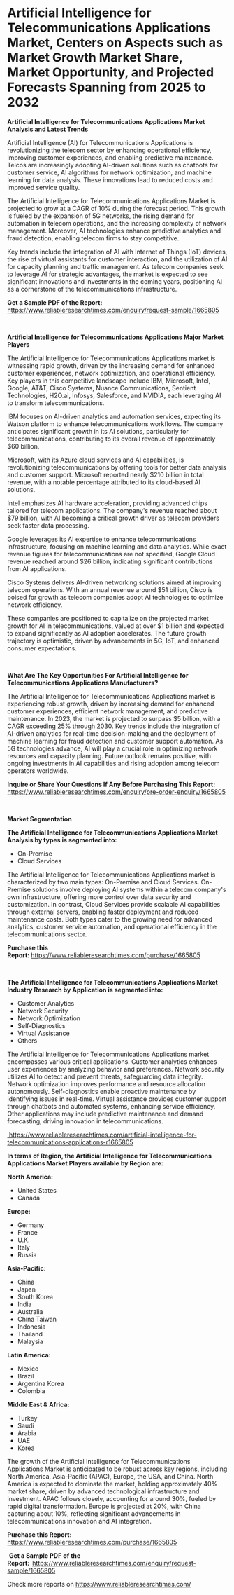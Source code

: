 <p><h1>Artificial Intelligence for Telecommunications Applications Market, Centers on Aspects such as Market Growth Market Share, Market Opportunity, and Projected Forecasts Spanning from 2025 to 2032</h1></p><p><strong>Artificial Intelligence for Telecommunications Applications Market Analysis and Latest Trends</strong></p>
<p><p>Artificial Intelligence (AI) for Telecommunications Applications is revolutionizing the telecom sector by enhancing operational efficiency, improving customer experiences, and enabling predictive maintenance. Telcos are increasingly adopting AI-driven solutions such as chatbots for customer service, AI algorithms for network optimization, and machine learning for data analysis. These innovations lead to reduced costs and improved service quality.</p><p>The Artificial Intelligence for Telecommunications Applications Market is projected to grow at a CAGR of 10% during the forecast period. This growth is fueled by the expansion of 5G networks, the rising demand for automation in telecom operations, and the increasing complexity of network management. Moreover, AI technologies enhance predictive analytics and fraud detection, enabling telecom firms to stay competitive.</p><p>Key trends include the integration of AI with Internet of Things (IoT) devices, the rise of virtual assistants for customer interaction, and the utilization of AI for capacity planning and traffic management. As telecom companies seek to leverage AI for strategic advantages, the market is expected to see significant innovations and investments in the coming years, positioning AI as a cornerstone of the telecommunications infrastructure.</p></p>
<p><strong>Get a Sample PDF of the Report:&nbsp;</strong> <a href="https://www.reliableresearchtimes.com/enquiry/request-sample/1665805?utm_campaign=2294&utm_medium=2&utm_source=Github&utm_content=ia&utm_term=09032025&utm_id=artificial-intelligence-for-telecommunications-applications">https://www.reliableresearchtimes.com/enquiry/request-sample/1665805</a></p>
<p>&nbsp;</p>
<p><strong>Artificial Intelligence for Telecommunications Applications Major Market Players</strong></p>
<p><p>The Artificial Intelligence for Telecommunications Applications market is witnessing rapid growth, driven by the increasing demand for enhanced customer experiences, network optimization, and operational efficiency. Key players in this competitive landscape include IBM, Microsoft, Intel, Google, AT&T, Cisco Systems, Nuance Communications, Sentient Technologies, H2O.ai, Infosys, Salesforce, and NVIDIA, each leveraging AI to transform telecommunications.</p><p>IBM focuses on AI-driven analytics and automation services, expecting its Watson platform to enhance telecommunications workflows. The company anticipates significant growth in its AI solutions, particularly for telecommunications, contributing to its overall revenue of approximately $60 billion.</p><p>Microsoft, with its Azure cloud services and AI capabilities, is revolutionizing telecommunications by offering tools for better data analysis and customer support. Microsoft reported nearly $210 billion in total revenue, with a notable percentage attributed to its cloud-based AI solutions.</p><p>Intel emphasizes AI hardware acceleration, providing advanced chips tailored for telecom applications. The company's revenue reached about $79 billion, with AI becoming a critical growth driver as telecom providers seek faster data processing.</p><p>Google leverages its AI expertise to enhance telecommunications infrastructure, focusing on machine learning and data analytics. While exact revenue figures for telecommunications are not specified, Google Cloud revenue reached around $26 billion, indicating significant contributions from AI applications.</p><p>Cisco Systems delivers AI-driven networking solutions aimed at improving telecom operations. With an annual revenue around $51 billion, Cisco is poised for growth as telecom companies adopt AI technologies to optimize network efficiency.</p><p>These companies are positioned to capitalize on the projected market growth for AI in telecommunications, valued at over $1 billion and expected to expand significantly as AI adoption accelerates. The future growth trajectory is optimistic, driven by advancements in 5G, IoT, and enhanced consumer expectations.</p></p>
<p>&nbsp;</p>
<p><strong>What Are The Key Opportunities For Artificial Intelligence for Telecommunications Applications Manufacturers?</strong></p>
<p><p>The Artificial Intelligence for Telecommunications Applications market is experiencing robust growth, driven by increasing demand for enhanced customer experiences, efficient network management, and predictive maintenance. In 2023, the market is projected to surpass $5 billion, with a CAGR exceeding 25% through 2030. Key trends include the integration of AI-driven analytics for real-time decision-making and the deployment of machine learning for fraud detection and customer support automation. As 5G technologies advance, AI will play a crucial role in optimizing network resources and capacity planning. Future outlook remains positive, with ongoing investments in AI capabilities and rising adoption among telecom operators worldwide.</p></p>
<p><strong>Inquire or Share Your Questions If Any Before Purchasing This Report:</strong> <a href="https://www.reliableresearchtimes.com/enquiry/pre-order-enquiry/1665805?utm_campaign=2294&utm_medium=2&utm_source=Github&utm_content=ia&utm_term=09032025&utm_id=artificial-intelligence-for-telecommunications-applications">https://www.reliableresearchtimes.com/enquiry/pre-order-enquiry/1665805</a></p>
<p>&nbsp;</p>
<p><strong>Market Segmentation</strong></p>
<p><strong>The Artificial Intelligence for Telecommunications Applications Market Analysis by types is segmented into:</strong></p>
<p><ul><li>On-Premise</li><li>Cloud Services</li></ul></p>
<p><p>The Artificial Intelligence for Telecommunications Applications market is characterized by two main types: On-Premise and Cloud Services. On-Premise solutions involve deploying AI systems within a telecom company's own infrastructure, offering more control over data security and customization. In contrast, Cloud Services provide scalable AI capabilities through external servers, enabling faster deployment and reduced maintenance costs. Both types cater to the growing need for advanced analytics, customer service automation, and operational efficiency in the telecommunications sector.</p></p>
<p><strong>Purchase this Report:&nbsp;</strong><a href="https://www.reliableresearchtimes.com/purchase/1665805?utm_campaign=2294&utm_medium=2&utm_source=Github&utm_content=ia&utm_term=09032025&utm_id=artificial-intelligence-for-telecommunications-applications">https://www.reliableresearchtimes.com/purchase/1665805</a></p>
<p>&nbsp;</p>
<p><strong>The Artificial Intelligence for Telecommunications Applications Market Industry Research by Application is segmented into:</strong></p>
<p><ul><li>Customer Analytics</li><li>Network Security</li><li>Network Optimization</li><li>Self-Diagnostics</li><li>Virtual Assistance</li><li>Others</li></ul></p>
<p><p>The Artificial Intelligence for Telecommunications Applications market encompasses various critical applications. Customer analytics enhances user experiences by analyzing behavior and preferences. Network security utilizes AI to detect and prevent threats, safeguarding data integrity. Network optimization improves performance and resource allocation autonomously. Self-diagnostics enable proactive maintenance by identifying issues in real-time. Virtual assistance provides customer support through chatbots and automated systems, enhancing service efficiency. Other applications may include predictive maintenance and demand forecasting, driving innovation in telecommunications.</p></p>
<p><a href="https://www.reliableresearchtimes.com/artificial-intelligence-for-telecommunications-applications-r1665805?utm_campaign=2294&utm_medium=2&utm_source=Github&utm_content=ia&utm_term=09032025&utm_id=artificial-intelligence-for-telecommunications-applications">&nbsp;https://www.reliableresearchtimes.com/artificial-intelligence-for-telecommunications-applications-r1665805</a></p>
<p><strong>In terms of Region, the Artificial Intelligence for Telecommunications Applications Market Players available by Region are:</strong></p>
<p>
    <p> <strong> North America: </strong>
        <ul>
            <li>United States</li>
            <li>Canada</li>
        </ul>
        </p> 
    <p> <strong> Europe: </strong>
        <ul>
            <li>Germany</li>
            <li>France</li>
            <li>U.K.</li>
            <li>Italy</li>
            <li>Russia</li>
        </ul>
        </p> 
    <p> <strong> Asia-Pacific: </strong>
        <ul>
            <li>China</li>
            <li>Japan</li>
            <li>South Korea</li>
            <li>India</li>
            <li>Australia</li>
            <li>China Taiwan</li>
            <li>Indonesia</li>
            <li>Thailand</li>
            <li>Malaysia</li>
        </ul>
        </p> 
    <p> <strong> Latin America: </strong>
        <ul>
            <li>Mexico</li>
            <li>Brazil</li>
            <li>Argentina Korea</li>
            <li>Colombia</li>
        </ul>
        </p> 
    <p> <strong> Middle East & Africa: </strong>
        <ul>
            <li>Turkey</li>
            <li>Saudi</li>
            <li>Arabia</li>
            <li>UAE</li>
            <li>Korea</li>
        </ul>
    </p>
    </p>
<p><p>The growth of the Artificial Intelligence for Telecommunications Applications Market is anticipated to be robust across key regions, including North America, Asia-Pacific (APAC), Europe, the USA, and China. North America is expected to dominate the market, holding approximately 40% market share, driven by advanced technological infrastructure and investment. APAC follows closely, accounting for around 30%, fueled by rapid digital transformation. Europe is projected at 20%, with China capturing about 10%, reflecting significant advancements in telecommunications innovation and AI integration.</p></p>
<p><strong>Purchase this Report: </strong><a href="https://www.reliableresearchtimes.com/purchase/1665805?utm_campaign=2294&utm_medium=2&utm_source=Github&utm_content=ia&utm_term=09032025&utm_id=artificial-intelligence-for-telecommunications-applications">https://www.reliableresearchtimes.com/purchase/1665805</a></p>
<p>&nbsp;<strong>Get a Sample PDF of the Report:&nbsp;&nbsp;</strong><a href="https://www.reliableresearchtimes.com/enquiry/request-sample/1665805?utm_campaign=2294&utm_medium=2&utm_source=Github&utm_content=ia&utm_term=09032025&utm_id=artificial-intelligence-for-telecommunications-applications">https://www.reliableresearchtimes.com/enquiry/request-sample/1665805</a></p>
<p><strong></strong></p>
<p>Check more reports on <a href="https://www.reliableresearchtimes.com/?utm_campaign=2294&utm_medium=2&utm_source=Github&utm_content=ia&utm_term=09032025&utm_id=artificial-intelligence-for-telecommunications-applications">https://www.reliableresearchtimes.com/</a></p>